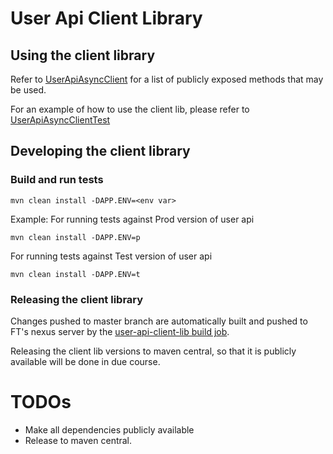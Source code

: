 # User Api Client Library

## Using the client library

Refer to [UserApiAsyncClient](user-api-client/src/main/java/com/ft/membership/userapi/UserApiAsyncClient.java)
for a list of publicly exposed methods that may be used.
 
For an example of how to use the client lib, please refer to 
[UserApiAsyncClientTest](user-api-client-acceptance-tests/src/test/java/com/ft/membership/userapi/UserApiAsyncClientTest.java)

## Developing the client library

### Build and run tests

    mvn clean install -DAPP.ENV=<env var>
    
Example:
For running tests against Prod version of user api

    mvn clean install -DAPP.ENV=p
     
For running tests against Test version of user api

    mvn clean install -DAPP.ENV=t
    
### Releasing the client library

Changes pushed to master branch are automatically built and pushed to FT's nexus server by the [user-api-client-lib build job](http://aim-build.in.ft.com/job/user-api-client).

Releasing the client lib versions to maven central, so that it is publicly available will be done in due course.

# TODOs

* Make all dependencies publicly available
* Release to maven central.
